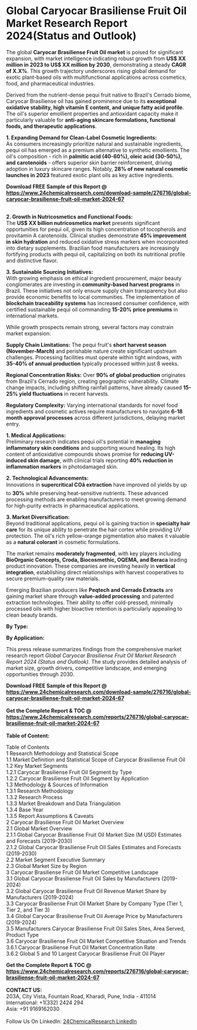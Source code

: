 <h1>Global Caryocar Brasiliense Fruit Oil Market Research Report 2024(Status and Outlook)</h1><p>The global <strong>Caryocar Brasiliense Fruit Oil market</strong> is poised for significant expansion, with market intelligence indicating robust growth from <strong>US$ XX million in 2023 to US$ XX million by 2030</strong>, demonstrating a steady <strong>CAGR of X.X%</strong>. This growth trajectory underscores rising global demand for exotic plant-based oils with multifunctional applications across cosmetics, food, and pharmaceutical industries.</p><p>Derived from the nutrient-dense pequi fruit native to Brazil's Cerrado biome, Caryocar Brasiliense oil has gained prominence due to its <strong>exceptional oxidative stability, high vitamin E content, and unique fatty acid profile</strong>. The oil's superior emollient properties and antioxidant capacity make it particularly valuable for <strong>anti-aging skincare formulations, functional foods, and therapeutic applications</strong>.</p><p><strong>1. Expanding Demand for Clean-Label Cosmetic Ingredients:</strong><br>
As consumers increasingly prioritize natural and sustainable ingredients, pequi oil has emerged as a premium alternative to synthetic emollients. The oil's composition - rich in <strong>palmitic acid (40-60%), oleic acid (30-50%), and carotenoids</strong> - offers superior skin barrier reinforcement, driving adoption in luxury skincare ranges. Notably, <strong>28% of new natural cosmetic launches in 2023</strong> featured exotic plant oils as key active ingredients.</p><div><b>Download FREE Sample of this Report @ 
            <a href="https://www.24chemicalresearch.com/download-sample/276716/global-caryocar-brasiliense-fruit-oil-market-2024-67">
            https://www.24chemicalresearch.com/download-sample/276716/global-caryocar-brasiliense-fruit-oil-market-2024-67</a></b></div><br><p><strong>2. Growth in Nutricosmetics and Functional Foods:</strong><br>
The <strong>US$ XX billion nutricosmetics market</strong> presents significant opportunities for pequi oil, given its high concentration of tocopherols and provitamin A carotenoids. Clinical studies demonstrate <strong>45% improvement in skin hydration</strong> and reduced oxidative stress markers when incorporated into dietary supplements. Brazilian food manufacturers are increasingly fortifying products with pequi oil, capitalizing on both its nutritional profile and distinctive flavor.</p><p><strong>3. Sustainable Sourcing Initiatives:</strong><br>
With growing emphasis on ethical ingredient procurement, major beauty conglomerates are investing in <strong>community-based harvest programs</strong> in Brazil. These initiatives not only ensure supply chain transparency but also provide economic benefits to local communities. The implementation of <strong>blockchain traceability systems</strong> has increased consumer confidence, with certified sustainable pequi oil commanding <strong>15-20% price premiums</strong> in international markets.</p><p>While growth prospects remain strong, several factors may constrain market expansion:</p><p><strong>Supply Chain Limitations:</strong> The pequi fruit's <strong>short harvest season (November-March)</strong> and perishable nature create significant upstream challenges. Processing facilities must operate within tight windows, with <strong>35-40% of annual production</strong> typically processed within just 8 weeks.</p><p><strong>Regional Concentration Risks:</strong> Over <strong>90% of global production</strong> originates from Brazil's Cerrado region, creating geographic vulnerability. Climate change impacts, including shifting rainfall patterns, have already caused <strong>15-25% yield fluctuations</strong> in recent harvests.</p><p><strong>Regulatory Complexity:</strong> Varying international standards for novel food ingredients and cosmetic actives require manufacturers to navigate <strong>6-18 month approval processes</strong> across different jurisdictions, delaying market entry.</p><p><strong>1. Medical Applications:</strong><br>
Preliminary research indicates pequi oil's potential in <strong>managing inflammatory skin conditions</strong> and supporting wound healing. Its high content of antioxidative compounds shows promise for <strong>reducing UV-induced skin damage</strong>, with clinical trials reporting <strong>40% reduction in inflammation markers</strong> in photodamaged skin.</p><p><strong>2. Technological Advancements:</strong><br>
Innovations in <strong>supercritical COâ extraction</strong> have improved oil yields by up to <strong>30%</strong> while preserving heat-sensitive nutrients. These advanced processing methods are enabling manufacturers to meet growing demand for high-purity extracts in pharmaceutical applications.</p><p><strong>3. Market Diversification:</strong><br>
Beyond traditional applications, pequi oil is gaining traction in <strong>specialty hair care</strong> for its unique ability to penetrate the hair cortex while providing UV protection. The oil's rich yellow-orange pigmentation also makes it valuable as a <strong>natural colorant</strong> in cosmetic formulations.</p><p>The market remains <strong>moderately fragmented</strong>, with key players including <strong>BioOrganic Concepts, Croda, Biocosmethic, OQEMA, and Beraca</strong> leading product innovation. These companies are investing heavily in <strong>vertical integration</strong>, establishing direct relationships with harvest cooperatives to secure premium-quality raw materials.</p><p>Emerging Brazilian producers like <strong>Peqtech and Cerrado Extracts</strong> are gaining market share through <strong>value-added processing</strong> and patented extraction technologies. Their ability to offer cold-pressed, minimally processed oils with higher bioactive retention is particularly appealing to clean beauty brands.</p><p><strong>By Type:</strong></p><p><strong>By Application:</strong></p><p>This press release summarizes findings from the comprehensive market research report <em>Global Caryocar Brasiliense Fruit Oil Market Research Report 2024 (Status and Outlook)</em>. The study provides detailed analysis of market size, growth drivers, competitive landscape, and emerging opportunities through 2030.</p><div><b>Download FREE Sample of this Report @ 
            <a href="https://www.24chemicalresearch.com/download-sample/276716/global-caryocar-brasiliense-fruit-oil-market-2024-67">
            https://www.24chemicalresearch.com/download-sample/276716/global-caryocar-brasiliense-fruit-oil-market-2024-67</a></b></div><br><div><b>Get the Complete Report & TOC @ 
            <a href="https://www.24chemicalresearch.com/reports/276716/global-caryocar-brasiliense-fruit-oil-market-2024-67">
            https://www.24chemicalresearch.com/reports/276716/global-caryocar-brasiliense-fruit-oil-market-2024-67</a></b></div><br>
            <b>Table of Content:</b><p>Table of Contents<br />
1 Research Methodology and Statistical Scope<br />
1.1 Market Definition and Statistical Scope of Caryocar Brasiliense Fruit Oil<br />
1.2 Key Market Segments<br />
1.2.1 Caryocar Brasiliense Fruit Oil Segment by Type<br />
1.2.2 Caryocar Brasiliense Fruit Oil Segment by Application<br />
1.3 Methodology & Sources of Information<br />
1.3.1 Research Methodology<br />
1.3.2 Research Process<br />
1.3.3 Market Breakdown and Data Triangulation<br />
1.3.4 Base Year<br />
1.3.5 Report Assumptions & Caveats<br />
2 Caryocar Brasiliense Fruit Oil Market Overview<br />
2.1 Global Market Overview<br />
2.1.1 Global Caryocar Brasiliense Fruit Oil Market Size (M USD) Estimates and Forecasts (2019-2030)<br />
2.1.2 Global Caryocar Brasiliense Fruit Oil Sales Estimates and Forecasts (2019-2030)<br />
2.2 Market Segment Executive Summary<br />
2.3 Global Market Size by Region<br />
3 Caryocar Brasiliense Fruit Oil Market Competitive Landscape<br />
3.1 Global Caryocar Brasiliense Fruit Oil Sales by Manufacturers (2019-2024)<br />
3.2 Global Caryocar Brasiliense Fruit Oil Revenue Market Share by Manufacturers (2019-2024)<br />
3.3 Caryocar Brasiliense Fruit Oil Market Share by Company Type (Tier 1, Tier 2, and Tier 3)<br />
3.4 Global Caryocar Brasiliense Fruit Oil Average Price by Manufacturers (2019-2024)<br />
3.5 Manufacturers Caryocar Brasiliense Fruit Oil Sales Sites, Area Served, Product Type<br />
3.6 Caryocar Brasiliense Fruit Oil Market Competitive Situation and Trends<br />
3.6.1 Caryocar Brasiliense Fruit Oil Market Concentration Rate<br />
3.6.2 Global 5 and 10 Largest Caryocar Brasiliense Fruit Oil Player</p><div><b>Get the Complete Report & TOC @ 
            <a href="https://www.24chemicalresearch.com/reports/276716/global-caryocar-brasiliense-fruit-oil-market-2024-67">
            https://www.24chemicalresearch.com/reports/276716/global-caryocar-brasiliense-fruit-oil-market-2024-67</a></b></div><br><b>CONTACT US:</b><br>
            203A, City Vista, Fountain Road, Kharadi, Pune, India - 411014<br>
            International: +1(332) 2424 294<br>
            Asia: +91 9169162030 <br><br>
            Follow Us On LinkedIn: <a href="https://www.linkedin.com/company/24chemicalresearch/">24ChemicalResearch LinkedIn</a>